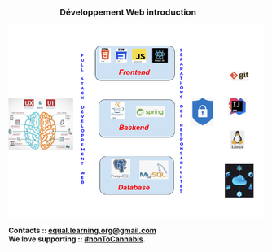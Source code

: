 
### &nbsp;&nbsp;&nbsp;&nbsp;&nbsp;&nbsp;&nbsp;&nbsp;&nbsp;&nbsp;&nbsp;&nbsp;&nbsp;&nbsp;&nbsp;&nbsp;&nbsp;&nbsp;&nbsp;&nbsp;&nbsp;&nbsp;&nbsp;&nbsp;&nbsp;&nbsp;<b>Développement Web introduction<b> 


![essentials](imgs/fullstack1.png)  



Contacts :: <equal.learning.org@gmail.com>  
We love supporting :: **[#nonToCannabis](#no)**.